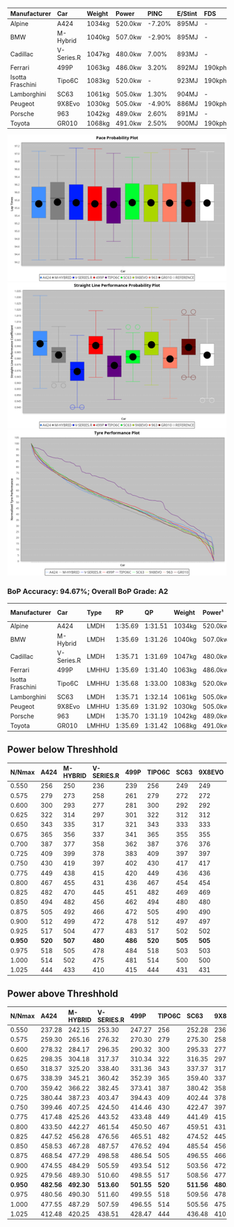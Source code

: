 | Manufacturer     | Car        | Weight | Power   | PINC    | E/Stint | FDS     |
|:-|:-|:-|:-|:-|:-|:-|
| Alpine           | A424       | 1034kg | 520.0kw | -7.20%  | 895MJ   |    -    |
| BMW              | M-Hybrid   | 1040kg | 507.0kw | -2.90%  | 895MJ   |    -    |
| Cadillac         | V-Series.R | 1047kg | 480.0kw | 7.00%   | 893MJ   |    -    |
| Ferrari          | 499P       | 1063kg | 486.0kw | 3.20%   | 892MJ   | 190kph  |
| Isotta Fraschini | Tipo6C     | 1083kg | 520.0kw |    -    | 923MJ   | 190kph  |
| Lamborghini      | SC63       | 1061kg | 505.0kw | 1.30%   | 904MJ   |    -    |
| Peugeot          | 9X8Evo     | 1030kg | 505.0kw | -4.90%  | 886MJ   | 190kph  |
| Porsche          | 963        | 1042kg | 489.0kw | 2.60%   | 891MJ   |    -    |
| Toyota           | GR010      | 1068kg | 491.0kw | 2.50%   | 900MJ   | 190kph  |

![PACECHART](./IMG/AUTO.png)
![STRAIGHTLINEPERFORMANCECHART](./IMG/AUTO_sp.png)
![TYREPERFORMANCECHART](./IMG/AUTO_tw.png)

### BoP Accuracy: 94.67%; Overall BoP Grade: A2
| Manufacturer     | Car        | Type  | RP      | QP      | Weight | Power¹  | Threshhold | PINC    | Power²   | E/Stint | AVG Vmax  | FDS     | RDLC | L/Stint | BOP-Grade | Model Accuracy | Model Points | Match%  | SimDiff |
|:-|:-|:-|:-|:-|:-|:-|:-|:-|:-|:-|:-|:-|:-|:-|:-|:-|:-|:-|:-|
| Alpine           | A424       | LMDH  | 1:35.69 | 1:31.51 | 1034kg | 520.0kw | 250.0kph   | -7.20%  | 482.60kw |  895MJ  | 309.18kph |    -    | 1.02 | 37      | ~A1       | 99.61%         | 762          | 99.29%  | #       |
| BMW              | M-Hybrid   | LMDH  | 1:35.69 | 1:31.26 | 1040kg | 507.0kw | 250.0kph   | -2.90%  | 492.30kw |  895MJ  | 307.77kph |    -    | 1.02 | 37      | ~A1       | 100.00%        | 1826         | 97.18%  | #       |
| Cadillac         | V-Series.R | LMDH  | 1:35.71 | 1:31.69 | 1047kg | 480.0kw | 250.0kph   | 7.00%   | 513.60kw |  893MJ  | 306.49kph |    -    | 1.02 | 37      | ~A1       | 99.00%         | 3184         | 99.92%  | #       |
| Ferrari          | 499P       | LMHHU | 1:35.69 | 1:31.40 | 1063kg | 486.0kw | 250.0kph   | 3.20%   | 501.60kw |  892MJ  | 308.12kph | 190kph  | 1.02 | 37      | ~A1       | 98.07%         | 3550         | 100.00% | #       |
| Isotta Fraschini | Tipo6C     | LMHHU | 1:35.68 | 1:33.00 | 1083kg | 520.0kw | 250.0kph   |    -    | 520.00kw |  923MJ  | 307.07kph | 190kph  | 1.02 | 37      | +D1       | 96.81%         | 91           | 65.70%  | #       |
| Lamborghini      | SC63       | LMDH  | 1:35.71 | 1:32.14 | 1061kg | 505.0kw | 250.0kph   | 1.30%   | 511.60kw |  904MJ  | 307.80kph |    -    | 1.02 | 37      | ~A1       | 100.00%        | 529          | 96.21%  | #       |
| Peugeot          | 9X8Evo     | LMHHU | 1:35.69 | 1:31.92 | 1030kg | 505.0kw | 250.0kph   | -4.90%  | 480.30kw |  886MJ  | 308.67kph | 190kph  | 1.02 | 37      | +A2       | 99.21%         | 377          | 93.69%  | ±0.26s  |
| Porsche          | 963        | LMDH  | 1:35.70 | 1:31.19 | 1042kg | 489.0kw | 250.0kph   | 2.60%   | 501.70kw |  891MJ  | 307.68kph |    -    | 1.02 | 37      | ~A1       | 99.96%         | 10176        | 100.00% | #       |
| Toyota           | GR010      | LMHHU | 1:35.69 | 1:31.42 | 1068kg | 491.0kw | 250.0kph   | 2.50%   | 503.30kw |  900MJ  | 307.69kph | 190kph  | 1.02 | 37      | ~A1       | 99.95%         | 5509         | 100.00% | #       |

## Power below Threshhold
| N/Nmax    | A424    | M-HYBRID | V-SERIES.R | 499P    | TIPO6C  | SC63    | 9X8EVO  | 963     | GR010   |
|:-|:-|:-|:-|:-|:-|:-|:-|:-|:-|
|  0.550    |  256    |  250     |  236       |  239    |  256    |  249    |  249    |  241    |  242    |
|  0.575    |  279    |  273     |  258       |  261    |  279    |  272    |  272    |  263    |  264    |
|  0.600    |  300    |  293     |  277       |  281    |  300    |  292    |  292    |  282    |  284    |
|  0.625    |  322    |  314     |  297       |  301    |  322    |  312    |  312    |  302    |  304    |
|  0.650    |  343    |  335     |  317       |  321    |  343    |  333    |  333    |  323    |  324    |
|  0.675    |  365    |  356     |  337       |  341    |  365    |  355    |  355    |  343    |  345    |
|  0.700    |  387    |  377     |  358       |  362    |  387    |  376    |  376    |  364    |  366    |
|  0.725    |  409    |  399     |  378       |  383    |  409    |  397    |  397    |  385    |  386    |
|  0.750    |  430    |  419     |  397       |  402    |  430    |  417    |  417    |  404    |  406    |
|  0.775    |  449    |  438     |  415       |  420    |  449    |  436    |  436    |  423    |  424    |
|  0.800    |  467    |  455     |  431       |  436    |  467    |  454    |  454    |  439    |  441    |
|  0.825    |  482    |  470     |  445       |  451    |  482    |  469    |  469    |  454    |  455    |
|  0.850    |  494    |  482     |  456       |  462    |  494    |  480    |  480    |  465    |  466    |
|  0.875    |  505    |  492     |  466       |  472    |  505    |  490    |  490    |  475    |  476    |
|  0.900    |  512    |  499     |  472       |  478    |  512    |  497    |  497    |  481    |  483    |
|  0.925    |  517    |  504     |  477       |  483    |  517    |  502    |  502    |  486    |  488    |
| **0.950** | **520** | **507**  | **480**    | **486** | **520** | **505** | **505** | **489** | **491** |
|  0.975    |  518    |  505     |  478       |  484    |  518    |  503    |  503    |  487    |  489    |
|  1.000    |  514    |  502     |  475       |  481    |  514    |  500    |  500    |  484    |  486    |
|  1.025    |  444    |  433     |  410       |  415    |  444    |  431    |  431    |  418    |  419    |

## Power above Threshhold
| N/Nmax    | A424       | M-HYBRID   | V-SERIES.R | 499P       | TIPO6C  | SC63       | 9X8EVO     | 963        | GR010      |
|:-|:-|:-|:-|:-|:-|:-|:-|:-|:-|
|  0.550    |  237.28    |  242.15    |  253.30    |  247.27    |  256    |  252.28    |  236.13    |  247.35    |  248.14    |
|  0.575    |  259.30    |  265.16    |  276.32    |  270.30    |  279    |  275.30    |  258.14    |  270.38    |  271.15    |
|  0.600    |  278.32    |  284.17    |  296.35    |  290.32    |  300    |  295.33    |  277.15    |  290.41    |  291.16    |
|  0.625    |  298.35    |  304.18    |  317.37    |  310.34    |  322    |  316.35    |  297.16    |  310.44    |  311.17    |
|  0.650    |  318.37    |  325.20    |  338.40    |  331.36    |  343    |  337.37    |  317.17    |  331.47    |  332.18    |
|  0.675    |  338.39    |  345.21    |  360.42    |  352.39    |  365    |  359.40    |  337.18    |  352.50    |  353.19    |
|  0.700    |  359.42    |  366.22    |  382.45    |  373.41    |  387    |  380.42    |  358.19    |  373.53    |  374.20    |
|  0.725    |  380.44    |  387.23    |  403.47    |  394.43    |  409    |  402.44    |  378.20    |  394.56    |  395.22    |
|  0.750    |  399.46    |  407.25    |  424.50    |  414.46    |  430    |  422.47    |  397.21    |  414.59    |  416.23    |
|  0.775    |  417.48    |  425.26    |  443.52    |  433.48    |  449    |  441.49    |  415.22    |  433.62    |  435.24    |
|  0.800    |  433.50    |  442.27    |  461.54    |  450.50    |  467    |  459.51    |  431.23    |  450.64    |  452.25    |
|  0.825    |  447.52    |  456.28    |  476.56    |  465.51    |  482    |  474.52    |  445.24    |  465.66    |  467.26    |
|  0.850    |  458.53    |  467.28    |  487.57    |  476.52    |  494    |  485.54    |  456.24    |  476.68    |  478.26    |
|  0.875    |  468.54    |  477.29    |  498.58    |  486.54    |  505    |  496.55    |  466.25    |  486.69    |  488.27    |
|  0.900    |  474.55    |  484.29    |  505.59    |  493.54    |  512    |  503.56    |  472.25    |  493.70    |  495.27    |
|  0.925    |  479.56    |  489.30    |  510.60    |  498.55    |  517    |  508.56    |  477.25    |  498.71    |  500.27    |
| **0.950** | **482.56** | **492.30** | **513.60** | **501.55** | **520** | **511.56** | **480.26** | **501.71** | **503.28** |
|  0.975    |  480.56    |  490.30    |  511.60    |  499.55    |  518    |  509.56    |  478.25    |  499.71    |  501.27    |
|  1.000    |  477.55    |  487.29    |  507.59    |  496.55    |  514    |  505.56    |  475.25    |  496.71    |  498.27    |
|  1.025    |  412.48    |  420.25    |  438.51    |  428.47    |  444    |  436.48    |  410.22    |  428.61    |  430.24    |
